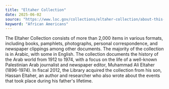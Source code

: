 ```yaml
---
title: "Eltaher Collection"
date: 2025-06-02
source: "https://www.loc.gov/collections/eltaher-collection/about-this-collection/"
keyword: "African Americans"
---
```


The Eltaher Collection consists of more than 2,000 items in various formats, including books, pamphlets, photographs, personal correspondence, and newspaper clippings among other documents. The majority of the collection is in Arabic, with some in English. The collection documents the history of the Arab world from 1912 to 1974, with a focus on the life of a well-known Palestinian Arab journalist and newspaper editor, Muhammad Ali Eltaher (1896-1974). In fiscal 2012, the Library acquired the collection from his son, Hassan Eltaher, an author and researcher who also wrote about the events that took place during his father's lifetime.

